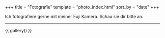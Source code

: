 +++
title = "Fotografie"
template = "photo_index.html"
sort_by = "date"
+++

Ich fotografiere gerne mit meiner Fuji Kamera. Schau sie dir bitte an.

---

{{ gallery() }}
